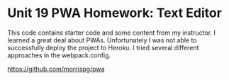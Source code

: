 # Unit 19 PWA Homework: Text Editor 

This code contains starter code and some content from my instructor. I learned a great deal about PWAs. Unfortunately I was not able to successfully deploy the project to Heroku. I tried several different approaches in the webpack.config. 

https://github.com/morrispg/pwa

